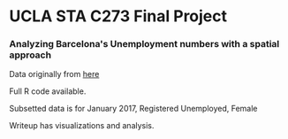 # UCLA STA C273 Final Project
### Analyzing Barcelona's Unemployment numbers with a spatial approach

Data originally from [here](https://www.kaggle.com/xvivancos/barcelona-data-sets)

Full R code available.

Subsetted data is for January 2017, Registered Unemployed, Female

Writeup has visualizations and analysis.

